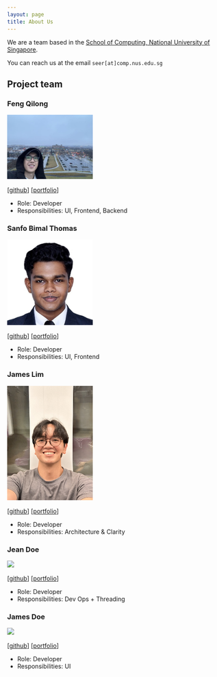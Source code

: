```yaml
---
layout: page
title: About Us
---
```


We are a team based in the [School of Computing, National University of Singapore](https://www.comp.nus.edu.sg).

You can reach us at the email `seer[at]comp.nus.edu.sg`

## Project team

### Feng Qilong

<img src="images/fengql123.png" width="200px">

[[github](https://github.com/johndoe)]
[[portfolio](team/fengql123.md)]

* Role: Developer
* Responsibilities: UI, Frontend, Backend

### Sanfo Bimal Thomas

<img src="images/san4b0t.png" width="200px">

[[github](http://github.com/san4b0t)]
[[portfolio](team/san4b0t.md)]

* Role: Developer
* Responsibilities: UI, Frontend

### James Lim

<img src="images/lim-james.png" width="200px">

[[github](http://github.com/lim-james)] [[portfolio](team/lim-james.md)]

* Role: Developer
* Responsibilities: Architecture & Clarity

### Jean Doe

<img src="images/johndoe.png" width="200px">

[[github](http://github.com/johndoe)]
[[portfolio](team/johndoe.md)]

* Role: Developer
* Responsibilities: Dev Ops + Threading

### James Doe

<img src="images/johndoe.png" width="200px">

[[github](http://github.com/johndoe)]
[[portfolio](team/johndoe.md)]

* Role: Developer
* Responsibilities: UI
